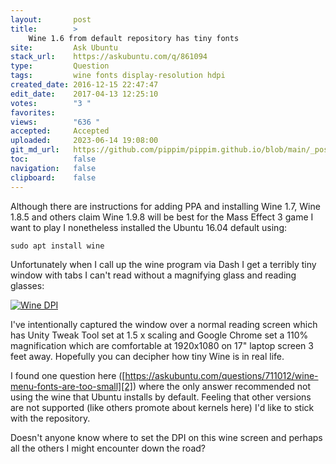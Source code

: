 ```yaml
---
layout:       post
title:        >
    Wine 1.6 from default repository has tiny fonts
site:         Ask Ubuntu
stack_url:    https://askubuntu.com/q/861094
type:         Question
tags:         wine fonts display-resolution hdpi
created_date: 2016-12-15 22:47:47
edit_date:    2017-04-13 12:25:10
votes:        "3 "
favorites:    
views:        "636 "
accepted:     Accepted
uploaded:     2023-06-14 19:08:00
git_md_url:   https://github.com/pippim/pippim.github.io/blob/main/_posts/2016/2016-12-15-Wine-1.6-from-default-repository-has-tiny-fonts.md
toc:          false
navigation:   false
clipboard:    false
---
```


Although there are instructions for adding PPA and installing Wine 1.7, Wine 1.8.5 and others claim Wine 1.9.8 will be best for the Mass Effect 3 game I want to play I nonetheless installed the Ubuntu 16.04 default using:

``` 
sudo apt install wine
```

Unfortunately when I call up the wine program via Dash I get a terribly tiny window with tabs I can't read without a magnifying glass and reading glasses:

[![Wine DPI][1]][1]

I've intentionally captured the window over a normal reading screen which has Unity Tweak Tool set at 1.5 x scaling and Google Chrome set a 110% magnification which are comfortable at 1920x1080 on 17" laptop screen 3 feet away. Hopefully you can decipher how tiny Wine is in real life.

I found one question here ([https://askubuntu.com/questions/711012/wine-menu-fonts-are-too-small][2]) where the only answer recommended not using the wine that Ubuntu installs by default. Feeling that other versions are not supported (like others promote about kernels here) I'd like to stick with the repository.

Doesn't anyone know where to set the DPI on this wine screen and perhaps all the others I might encounter down the road?


  [1]: https://i.stack.imgur.com/rIqf6.png
  [2]: https://askubuntu.com/questions/711012/wine-menu-fonts-are-too-small
